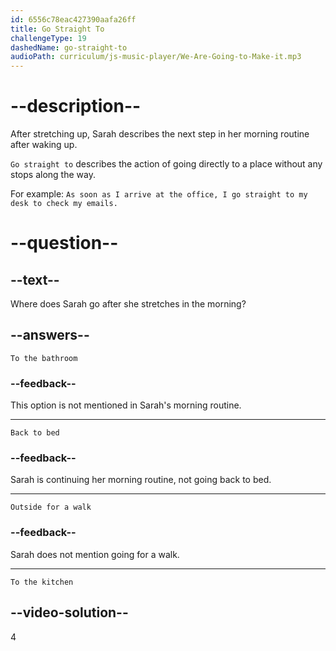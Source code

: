 ```yaml
---
id: 6556c78eac427390aafa26ff
title: Go Straight To
challengeType: 19
dashedName: go-straight-to
audioPath: curriculum/js-music-player/We-Are-Going-to-Make-it.mp3
---
```

<!--
AUDIO REFERENCE: 
The first thing I do is stretch a bit to wake up. Then, I go straight to the kitchen to make a cup of coffee. It's my morning fuel!

Delete this after adding the audio.

-->
# --description--

After stretching up, Sarah describes the next step in her morning routine after waking up.

`Go straight to` describes the action of going directly to a place without any stops along the way. 

For example: `As soon as I arrive at the office, I go straight to my desk to check my emails.`

# --question--

## --text--

Where does Sarah go after she stretches in the morning?

## --answers--

`To the bathroom`

### --feedback--

This option is not mentioned in Sarah's morning routine.

---

`Back to bed`

### --feedback--

Sarah is continuing her morning routine, not going back to bed.

---

`Outside for a walk`

### --feedback--

Sarah does not mention going for a walk.

---

`To the kitchen`

## --video-solution--

4
